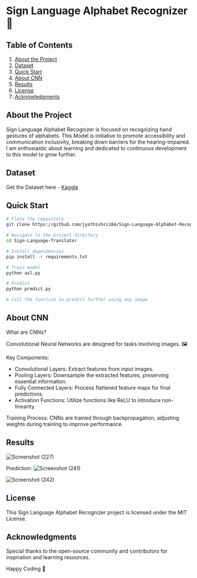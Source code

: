 # Sign Language Alphabet Recognizer 🤟

## Table of Contents
1. [About the Project](#about-the-project)
2. [Dataset](#Dataset)
3. [Quick Start](#quick-start)
4. [About CNN](#about-cnn)
5. [Results](#results)
6. [License](#license)
7. [Acknowledgments](#acknowledgments)

## About the Project

Sign Language Alphabet Recognizer is focused on recognizing hand gestures of alphabets. This Model is initiative to promote accessibility and communication inclusivity, breaking down barriers for the hearing-impaired. I am enthusiastic about learning and dedicated to continuous development to this model to grow further.

## Dataset

Get the Dataset here - [Kaggle](https://www.kaggle.com/datasets/ayuraj/american-sign-language-dataset)
  

## Quick Start

```bash
# Clone the repository
git clone https://github.com/jyothishri184/Sign-Language-Alphabet-Recognizer.git

# Navigate to the project directory
cd Sign-Language-Translator

# Install dependencies
pip install -r requirements.txt

# Train model
python asl.py

# Predict
python predict.py

# Call the function to predict further using any image 
```

## About CNN 

What are CNNs?

Convolutional Neural Networks are designed for tasks involving images. 🖼️

Key Components:

- Convolutional Layers: Extract features from input images.
- Pooling Layers: Downsample the extracted features, preserving essential information.
- Fully Connected Layers: Process flattened feature maps for final predictions.
- Activation Functions: Utilize functions like ReLU to introduce non-linearity.

Training Process:
CNNs are trained through backpropagation, adjusting weights during training to improve performance.

## Results

![Screenshot (227)](https://github.com/jyothishri184/Market-basket-Analysis/assets/106957211/8ed4bdbd-c7f9-45e0-8168-db4b1a539ba4)


Prediction: 
![Screenshot (241)](https://github.com/jyothishri184/Sign-Language-Alphabet-Recognizer/assets/106957211/90e41933-b461-4396-a425-ab48b04c849f)

![Screenshot (242)](https://github.com/jyothishri184/Sign-Language-Alphabet-Recognizer/assets/106957211/4e876abb-077d-4dc4-a861-1ea1ca3a2718)



## License
This Sign Language Alphabet Recognizer project is licensed under the MIT License.

## Acknowledgments

Special thanks to the open-source community and contributors for inspiration and learning resources.

Happy Coding 🚀
